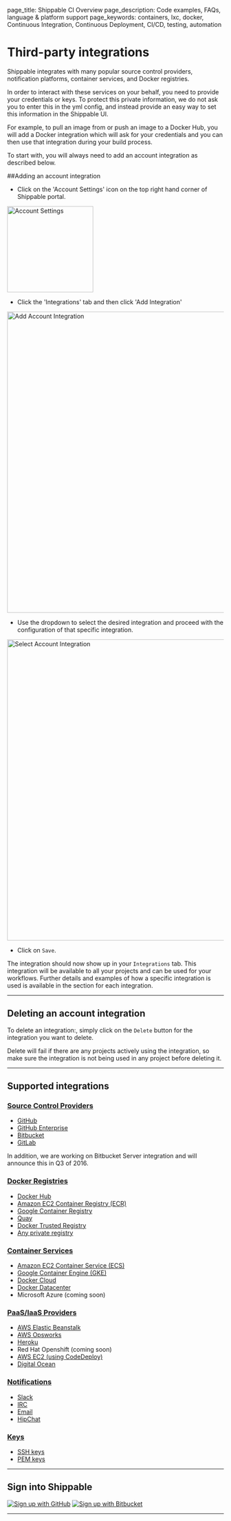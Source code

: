 page_title: Shippable CI Overview
page_description: Code examples, FAQs, language & platform support
page_keywords: containers, lxc, docker, Continuous Integration, Continuous Deployment, CI/CD, testing, automation

# Third-party integrations

Shippable integrates with many popular source control providers, notification platforms, container services, and Docker registries.

In order to interact with these services on your behalf, you need to provide your credentials or keys. To protect this private information, we do not ask you to enter this in the yml config, and instead provide an easy way to set this information in the Shippable UI.

For example, to pull an image from or push an image to a Docker Hub, you will add a Docker integration which will ask for your credentials and you can then use that integration during your build process.

To start with, you will always need to add an account integration as described below.

##Adding an account integration

- Click on the 'Account Settings' icon on the top right hand corner of Shippable portal.

<img src="../images/account_settings_icon.png" alt="Account Settings" style="width:200px;"/>

- Click the 'Integrations' tab and then click 'Add Integration'
<img src="../images/add_account_integration.png" alt="Add Account Integration" style="width:700px;"/>

- Use the dropdown to select the desired integration and proceed with the configuration of that specific integration.

<img src="../images/add_integration_select.png" alt="Select Account Integration" style="width:700px;"/>

- Click on `Save`.

The integration should now show up in your `Integrations` tab. This integration will be available to all your projects and can be used for your workflows. Further details and examples of how a specific integration is used is available in the section for each integration.

---

## Deleting an account integration

To delete an integration:, simply click on the `Delete` button for the integration you want to delete.

Delete will fail if there are any projects actively using the integration, so make sure the integration is not being used in any project before deleting it.

---

## Supported integrations

### [Source Control Providers](int_scm.md)
-  [GitHub](int_scm/#github)
-  [GitHub Enterprise](int_scm/#github-enterprise)
-  [Bitbucket](int_scm/#bitbucket)
-  [GitLab](int_scm/#gitlab)

In addition, we are working on Bitbucket Server integration and will announce this in Q3 of 2016.

### [Docker Registries](int_docker_registries.md)
- [Docker Hub](int_docker_registries/#docker-hub)
- [Amazon EC2 Container Registry (ECR)](int_docker_registries/#amazon-ec2-container-registry-ecr)
- [Google Container Registry](int_docker_registries/#google-container-registry-gcr)
- [Quay](int_docker_registries/#quayio)
- [Docker Trusted Registry](int_docker_registries/#docker-trusted-registry)
- [Any private registry](int_docker_registries/#private-registry)

### [Container Services](int_container_services.md)
- [Amazon EC2 Container Service (ECS)](int_container_services/#amazon-ec2-container-service-using-account-keys)
- [Google Container Engine (GKE)](int_container_services/#google-container-engine-gke)
- [Docker Cloud](int_container_services/#docker-cloud)
- [Docker Datacenter](int_container_services/#docker-datacenter)
- Microsoft Azure (coming soon)

### [PaaS/IaaS Providers](int_paas_iaas_providers.md)
- [AWS Elastic Beanstalk](int_paas_iaas_providers/#aws-elastic-beanstalk)
- [AWS Opsworks](ht_opsworks/)
- [Heroku](ht_heroku/)
- Red Hat Openshift (coming soon)
- [AWS EC2 (using CodeDeploy)](ht_codedeploy/)
- [Digital Ocean](ht_digitalocean/)


### [Notifications](int_notifications.md)
- [Slack](int_notifications/#slack-notifications)
- [IRC](int_notifications/#irc-notifications)
- [Email](int_notifications/#email-notifications)
- [HipChat](int_notifications/#hipchat-notifications)

### [Keys](int_keys.md)
- [SSH keys](int_keys/#ssh)
- [PEM keys](int_keys/#pem)

---


## Sign into Shippable

<div class="signup-buttons">
  <!--HubSpot Call-to-Action Code -->
  <span class="hs-cta-wrapper" id="hs-cta-wrapper-0d3e8e0f-553f-41a4-8fed-52e1b3911b2d">
      <span class="hs-cta-node hs-cta-0d3e8e0f-553f-41a4-8fed-52e1b3911b2d" id="hs-cta-0d3e8e0f-553f-41a4-8fed-52e1b3911b2d">
          <!--[if lte IE 8]><div id="hs-cta-ie-element"></div><![endif]-->
          <a href="http://cta-redirect.hubspot.com/cta/redirect/362403/0d3e8e0f-553f-41a4-8fed-52e1b3911b2d"  target="_blank" ><img class="hs-cta-img" id="hs-cta-img-0d3e8e0f-553f-41a4-8fed-52e1b3911b2d" style="border-width:0px;" src="https://no-cache.hubspot.com/cta/default/362403/0d3e8e0f-553f-41a4-8fed-52e1b3911b2d.png"  alt="Sign up with GitHub"/></a>
      </span>
      <script charset="utf-8" src="https://js.hscta.net/cta/current.js"></script>
      <script type="text/javascript">
          hbspt.cta.load(362403, '0d3e8e0f-553f-41a4-8fed-52e1b3911b2d', {});
      </script>
  </span>
  <!-- end HubSpot Call-to-Action Code -->
  <!--HubSpot Call-to-Action Code -->
  <span class="hs-cta-wrapper" id="hs-cta-wrapper-82d2d172-48ab-4398-810c-5ca822da088a">
      <span class="hs-cta-node hs-cta-82d2d172-48ab-4398-810c-5ca822da088a" id="hs-cta-82d2d172-48ab-4398-810c-5ca822da088a">
          <!--[if lte IE 8]><div id="hs-cta-ie-element"></div><![endif]-->
          <a href="http://cta-redirect.hubspot.com/cta/redirect/362403/82d2d172-48ab-4398-810c-5ca822da088a"  target="_blank" ><img class="hs-cta-img" id="hs-cta-img-82d2d172-48ab-4398-810c-5ca822da088a" style="border-width:0px;" src="https://no-cache.hubspot.com/cta/default/362403/82d2d172-48ab-4398-810c-5ca822da088a.png"  alt="Sign up with Bitbucket"/></a>
      </span>
      <script charset="utf-8" src="https://js.hscta.net/cta/current.js"></script>
      <script type="text/javascript">
          hbspt.cta.load(362403, '82d2d172-48ab-4398-810c-5ca822da088a', {});
      </script>
  </span>
  <!-- end HubSpot Call-to-Action Code -->
</div>

---
